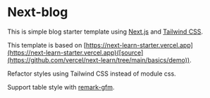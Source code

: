 # Next-blog

This is simple blog starter template using [Next.js](https://nextjs.org) and [Tailwind CSS](https://tailwindcss.com).

This template is based on [https://next-learn-starter.vercel.app](https://next-learn-starter.vercel.app)([source](https://github.com/vercel/next-learn/tree/main/basics/demo)). 

Refactor styles using Tailwind CSS instead of module css.

Support table style with [remark-gfm](https://github.com/remarkjs/remark-gfm).